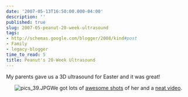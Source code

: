 ```yaml
---
date: '2007-05-13T16:50:00.000-04:00'
description: ''
published: true
slug: 2007-05-peanut-20-week-ultrasound
tags:
- http://schemas.google.com/blogger/2008/kind#post
- Family
- legacy-blogger
time_to_read: 5
title: Peanut's 20-Week Ultrasound
---
```


My parents gave us a 3D ultrasound for Easter and it was great!<br /><p align="center">![pics_39.JPG](pics_39.JPG)We got lots of <a href="http://wassupy.com/gallery2/v/Peanut/" title="Peanut at 20 weeks">awesome shots</a> of her and a <a href="http://www.youtube.com/watch?v=pLG61gP3yvc">neat video</a>.

<p align="center"></p>
